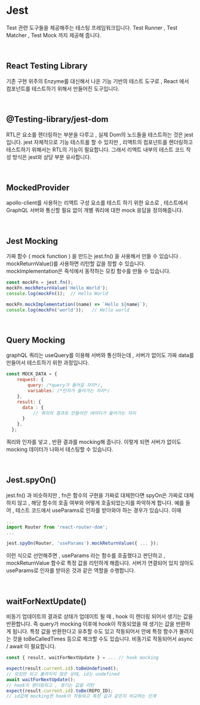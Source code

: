 # Jest

Test 관련 도구들을 제공해주는 테스팅 프레임워크입니다. Test Runner , Test Matcher , Test Mock 까지 제공해 줍니다.

</br>

## React Testing Library 

기존 구현 위주의 Enzyme를 대신해서 나온 기능 기반의 테스트 도구로 , React 에서 컴포넌트를 테스트하기 위해서 만들어진 도구입니다. 

</br>

## @Testing-library/jest-dom

RTL은 요소를 렌더링하는 부분을 다루고 , 실제 Dom의 노드들을 테스트하는 것은 jest 입니다. jest 자체적으로 기능 테스트를 할 수 있지만 , 리액트의 컴포넌트를 렌더링하고 테스트하기 위해서는 RTL의 기능이 필요합니다. 그래서 리액트 내부의 테스트 코드 작성 방식은 jest와 상당 부분 유사합니다.

</br>

## MockedProvider

apollo-client를 사용하는 리액트 구성 요소를 테스트 하기 위한 요소로 , 테스트에서 GraphQL 서버와 통신할 필요 없이 개별 쿼리에 대한 mock 응답을 정의해줍니다. 

</br>

## Jest Mocking

가짜 함수 ( mock function ) 을 만드는 jest.fn() 을 사용해서 만들 수 있습니다 . mockReturnValue()를 사용하면 리턴할 값을 정할 수 있습니다. mockImplementation은 즉석에서 동작하는 모킹 함수를 만들 수 있습니다.

```js
const mockFn = jest.fn();
mockFn.mockReturnValue('Hello World');
console.log(mockFn());  // Hello World

mockFn.mockImplementation((name) => `Hello ${name}`);
console.log(mockFn('world'));   // Hello world
```

</br>

## Query Mocking
graphQL 쿼리는 useQuery를 이용해 서버와 통신하는데 , 서버가 없이도 가짜 data를 만들어서 테스트하기 위한 과정입니다. 

```js
const MOCK_DATA = {
    request: { 
        query: /*query가 들어갈 자리*/, 
        variables: /*인자가 들어가는 자리*/
    },
    result: {
      data : {
          // 쿼리의 결과로 만들어진 데이터가 들어가는 자리
      }
    },
  };
```
쿼리와 인자를 넣고 , 반환 결과를 mocking해 줍니다. 이렇게 되면 서버가 없이도 mocking 데이터가 나와서 테스팅할 수 있습니다.


</br>

## Jest.spyOn()

jest.fn() 과 비슷하지만 , fn은 함수의 구현을 가짜로 대체한다면 spyOn은 가짜로 대체하지 않고 , 해당 함수의 호출 여부와 어떻게 호출되었는지를 파악하게 합니다.
예를 들어 , 테스트 코드에서 useParams로 인자를 받아와야 하는 경우가 있습니다. 이때 

```js
...
import Router from 'react-router-dom';
...

jest.spyOn(Router, 'useParams').mockReturnValue({ ... });
```
이런 식으로 선언해주면 , useParams 라는 함수를 호출했다고 판단하고 , mockReturnValue 함수로 특정 값을 리턴하게 해줍니다. 서버가 연결되어 있지 않아도 useParams로 인자를 받아온 것과 같은 역할을 수행합니다.

</br>

## waitForNextUpdate()
비동기 업데이트의 결과로 상태가 업데이트 될 때 , hook 이 렌더링 되어서 생기는 값을 반환합니다. 즉 query가 mocking 이후에 hook이 작동되었을 때 생기는 값을 반환하게 됩니다. 특정 값을 반환한다고 유추할 수도 있고 작동되어서 안에 특정 함수가 불려지는 것을 toBeCalledTimes 등으로 체크할 수도 있습니다. 비동기로 작동되어서 async / await 이 필요합니다.

```js
const { result, waitForNextUpdate } = ... // hook mocking

expect(result.current.id).toBeUndefined();  
// 모킹만 되고 불려지지 않은 상태, id는 undefined
await waitForNextUpdate();
// hook이 렌더링되고 , 생기는 값을 리턴
expect(result.current.id).toBe(REPO_ID);
// id값에 mocking한 hook이 작동되고 특정 값과 같은지 비교하는 단계
```